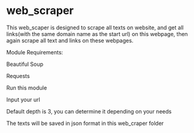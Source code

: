 # web_scraper
This web_scaper is designed to scrape all texts on website, and get all links(with the same domain name as the start url) on this webpage, then again scrape all text and links on these webpages.

Module Requirements:

Beautiful Soup

Requests

Run this module

Input your url

Default depth is 3, you can determine it depending on your needs

The texts will be saved in json format in this web_craper folder
